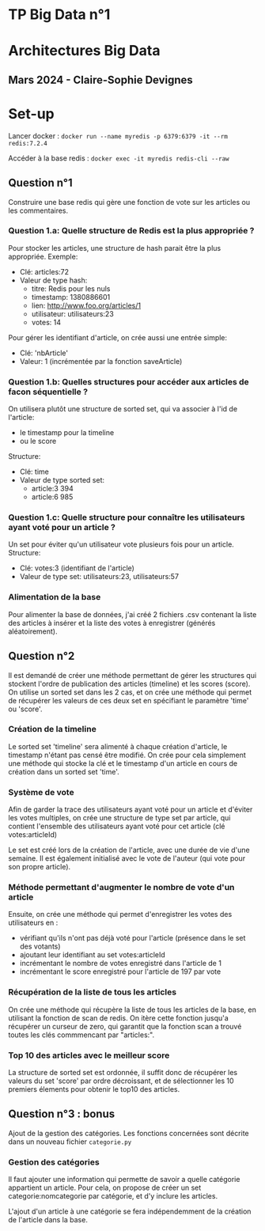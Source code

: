 # TP Big Data n°1
# Architectures Big Data
## Mars 2024 - Claire-Sophie Devignes

# Set-up
Lancer docker :
`docker run --name myredis -p 6379:6379 -it --rm redis:7.2.4`

Accéder à la base redis :
`docker exec -it myredis redis-cli --raw`

## Question n°1
Construire une base redis qui gère une fonction de vote sur les articles ou
les commentaires.
### Question 1.a: Quelle structure de Redis est la plus appropriée ?
Pour stocker les articles, une structure de hash parait être la
plus appropriée. Exemple:
* Clé: articles:72
* Valeur de type hash:
    * titre: Redis pour les nuls
    * timestamp: 1380886601
    * lien: http://www.foo.org/articles/1
    * utilisateur: utilisateurs:23
    * votes: 14

Pour gérer les identifiant d'article, on crée aussi une entrée simple:
* Clé: 'nbArticle'
* Valeur: 1 (incrémentée par la fonction saveArticle)
### Question 1.b: Quelles structures pour accéder aux articles de facon séquentielle ?
On utilisera plutôt une structure de sorted set, qui va associer à l'id de l'article:
* le timestamp pour la timeline
* ou le score

Structure:
* Clé: time
* Valeur de type sorted set:
    * article:3  394
    * article:6  985
### Question 1.c: Quelle structure pour connaître les utilisateurs ayant voté pour un article ?
Un set pour éviter qu'un utilisateur vote plusieurs fois pour un article. Structure:
* Clé: votes:3 (identifiant de l'article)
* Valeur de type set: utilisateurs:23, utilisateurs:57
### Alimentation de la base
Pour alimenter la base de données, j'ai créé 2 fichiers .csv contenant la liste des articles à insérer et la liste des votes à enregistrer (générés aléatoirement).

## Question n°2
Il est demandé de créer une méthode permettant de gérer les structures qui stockent l'ordre de publication des articles (timeline) et les scores (score). On utilise un sorted set dans les 2 cas, et on crée une méthode qui permet de récupérer les valeurs de ces deux set en spécifiant le paramètre 'time' ou 'score'.

### Création de la timeline
Le sorted set 'timeline' sera alimenté à chaque création d'article, le timestamp n'étant pas censé être modifié. On crée pour cela simplement une méthode qui stocke la clé et le timestamp d'un article en cours de création dans un sorted set 'time'.

### Système de vote
Afin de garder la trace des utilisateurs ayant voté pour un article et d'éviter les votes multiples, on crée une structure de type set par article, qui contient l'ensemble des utilisateurs ayant voté pour cet article (clé votes:articleId)

Le set est créé lors de la création de l'article, avec une durée de vie d'une semaine. Il est également initialisé avec le vote de l'auteur (qui vote pour son propre article).

### Méthode permettant d'augmenter le nombre de vote d'un article
Ensuite, on crée une méthode qui permet d'enregistrer les votes des utilisateurs en : 
* vérifiant qu'ils n'ont pas déjà voté pour l'article (présence dans le set des votants)
* ajoutant leur identifiant au set votes:articleId
* incrémentant le nombre de votes enregistré dans l'article de 1
* incrémentant le score enregistré pour l'article de 197 par vote

### Récupération de la liste de tous les articles

On crée une méthode qui récupère la liste de tous les articles de la base, en utilisant la fonction de scan de redis. On itère cette fonction jusqu'a récupérer un curseur de zero, qui garantit que la fonction scan a trouvé toutes les clés commmencant par "articles:".

### Top 10 des articles avec le meilleur score
La structure de sorted set est ordonnée, il suffit donc de récupérer les valeurs du set 'score' par ordre décroissant, et de sélectionner les 10 premiers élements pour obtenir le top10 des articles.

## Question n°3 : bonus
Ajout de la gestion des catégories. Les fonctions concernées sont décrite dans un nouveau fichier
`categorie.py`

### Gestion des catégories
Il faut ajouter une information qui permette de savoir a quelle catégorie appartient un article.
Pour cela, on propose de créer un set categorie:nomcategorie par catégorie, et d'y inclure les articles.

L'ajout d'un article à une catégorie se fera indépendemment de la création de l'article dans la
base.